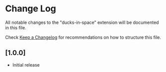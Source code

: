 # Change Log

All notable changes to the "ducks-in-space" extension will be documented in this file.

Check [Keep a Changelog](http://keepachangelog.com/) for recommendations on how to structure this file.

## [1.0.0]

- Initial release
